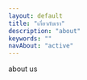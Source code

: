 ```yaml
---
layout: default
title: "เกี่ยวกับเรา"
description: "about"
keywords: ""
navAbout: "active"
---
```

<div class="col-md-12 mb-2">about us</div>